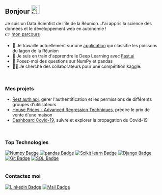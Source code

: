 ## Bonjour <img src="https://user-images.githubusercontent.com/1303154/88677602-1635ba80-d120-11ea-84d8-d263ba5fc3c0.gif" width="28px" alt="hi">

Je suis un Data Scientist de l'île de la Réunion. J'ai appris la science des données et le développement web en autonomie !
<br/>
👉 [mon parcours](https://github.com/axelearning/my-learning-path) 
<br/>

- 🔭 Je travaille actuellement sur une [application](https://github.com/axelearning/fish_and_chips) qui classifie les poissons du lagon de la Réunion
- 🌱 Je suis en train d'apprendre le Deep Learning avec [Fast.ai](https://course.fast.ai/#How-do-I-get-started?)
- 💬 Posez-moi des questions sur NumPy et pandas
- 👨‍💻 Je cherche des collaborateurs pour une compétition kaggle.
<br/>

### Mes projets 
- [Rest auth api](https://github.com/axelearning/REST-authentication-API), gèrer l'authentification et les permissions de différents groupes d'utilisateurs 
- [House Prices - Advanced Regression Techniques](), prédire le prix de vente d'une maison
- [Dashboard Covid-19](), suivre et explorer la propagation du Covid-19 
<br/>

### Top Technologies
<!-- TODO: Make technologies links takes you to repositories -->
[![Numpy Badge](https://img.shields.io/badge/-Numpy-013243?style=for-the-badge&labelColor=black&logo=Numpy&logoColor=white)](#https://numpy.org/) 
[![pandas Badge](https://img.shields.io/badge/-pandas-150458?style=for-the-badge&labelColor=black&logo=pandas&logoColor=white)](#https://pandas.pydata.org/)
[![Scikit learn Badge](https://img.shields.io/badge/-scikit_learn-F7931E?style=for-the-badge&labelColor=black&logo=scikit-learn&logoColor=white)](#)
[![Django Badge](https://img.shields.io/badge/-Django-092E20?style=for-the-badge&labelColor=black&logo=django&logoColor=white)](#) 
[![Git Badge](https://img.shields.io/badge/-Git-F05032?style=for-the-badge&labelColor=black&logo=git&logoColor=white)](#)
[![SQL Badge](https://img.shields.io/badge/-SQL-003B57?style=for-the-badge&labelColor=black&logo=SQLite&logoColor=white)](#) 
<br/>
<br/>


### Contactez moi
[![Linkedin Badge](https://img.shields.io/badge/-Axel_Rasse-0e76a8?style=flat&labelColor=0e76a8&logo=linkedin&logoColor=white)](https://www.linkedin.com/in/axel-rasse-bbbb3812b/) 
[![Mail Badge](https://img.shields.io/badge/-axel.rasse97434-c0392b?style=flat&labelColor=c0392b&logo=gmail&logoColor=white)](mailto:axel.rasse97434@gmail.com)

